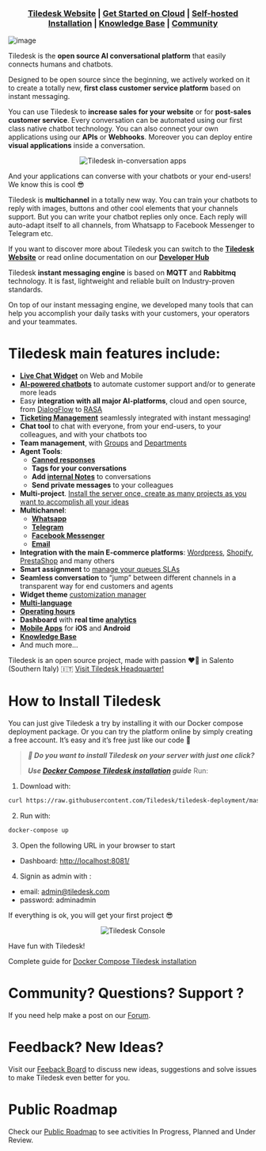 <h3 align="center">
  <b><a href="https://tiledesk.com/?utm_source=github" target="_blank">Tiledesk Website</a></b>
  |
  <b><a href="[https://panel.tiledesk.com/v3/dashboard/#/signup/?utm_source=github" target="_blank">Get Started on Cloud</a></b>
  |
  <b><a href="https://tiledesk.com/install/?utm_source=github" target="_blank">Self-hosted Installation</a></b>
  |
  <b><a href="https://gethelp.tiledesk.com/?utm_source=github" target="_blank">Knowledge Base</a></b>
  |
  <b><a href="https://developer.tiledesk.com/community/?utm_source=github" target="_blank">Community</a></b>
</h3>

![image](https://user-images.githubusercontent.com/105777233/202287304-39c49a6c-f614-45b7-bdd2-ceb57c72ed5e.png)

Tiledesk is the **open source AI conversational platform** that easily connects humans and chatbots.

Designed to be open source since the beginning, we actively worked on it to create a totally new, **first class customer service platform** based on instant messaging.

You can use Tiledesk to **increase sales for your website** or for **post-sales customer service**. Every conversation can be automated using our first class native chatbot technology.
You can also connect your own applications using our **APIs** or **Webhooks**.
Moreover you can deploy entire **visual applications** inside a conversation.

<p align="center">
  <img alt="Tiledesk in-conversation apps" src="https://user-images.githubusercontent.com/32564846/181747912-30afa85e-edad-4fa7-a0d1-8d92465a9ebb.png">
</p>

And your applications can converse with your chatbots or your end-users! We know this is cool 😎

Tiledesk is **multichannel** in a totally new way. You can train your chatbots to reply with images, buttons and other cool elements that your channels support. But you can write your chatbot replies only once. Each reply will auto-adapt itself to all channels, from Whatsapp to Facebook Messenger to Telegram etc.

If you want to discover more about Tiledesk you can switch to the <a href="https://tiledesk.com/?utm_source=github" target="_blank">**Tiledesk Website**</a> or read online documentation on our <a href="https://developer.tiledesk.com/?utm_source=github" target="_blank">**Developer Hub**</a>

Tiledesk **instant messaging engine** is based on **MQTT** and **Rabbitmq** technology. It is fast, lightweight and reliable built on Industry-proven standards.

On top of our instant messaging engine, we developed many tools that can help you accomplish your daily tasks with your customers, your operators and your teammates.

# Tiledesk **main features** include:

* **[Live Chat Widget](https://tiledesk.com/free-live-chat-widget/)** on Web and Mobile
* **[AI-powered chatbots](https://tiledesk.com/no-code-chatbot-builder/)** to automate customer support and/or to generate more leads
* Easy **integration with all major AI-platforms**, cloud and open source, from [DialogFlow](https://cloud.google.com/dialogflow) to [RASA](https://rasa.com)
* **[Ticketing Management](https://tiledesk.com/conversational-ticketing/)** seamlessly integrated with instant messaging!
* **Chat tool** to chat with everyone, from your end-users, to your colleagues, and with your chatbots too
* **Team management**, with [Groups](https://gethelp.tiledesk.com/articles/creating-groups/) and [Departments](https://tiledesk.com/2022/11/16/how-to-build-your-customer-service-with-departments/)
* **Agent Tools**: 
  * **[Canned responses](https://gethelp.tiledesk.com/articles/canned-responses-in-the-agent-chat/)** 
  * **Tags for your conversations** 
  * **Add [internal Notes](https://gethelp.tiledesk.com/articles/add-internal-notes-to-conversations/)** to conversations
  * **Send private messages** to your colleagues
* **Multi-project**. [Install the server once, create as many projects as you want to accomplish all your ideas](https://tiledesk.com/tiledesk-live-chat-for-contact-centers/)
* **Multichannel**: 
  * **[Whatsapp](https://tiledesk.com/whatsapp-chatbot-integration/)**
  * **[Telegram](https://developer.tiledesk.com/apps/telegram-integration)**
  * **[Facebook Messenger](https://tiledesk.com/facebook-integration-with-chatbot/)**
  * **[Email](https://gethelp.tiledesk.com/articles/getting-started-with-email-ticketing-in-tiledesk/)**
* **Integration with the main E-commerce platforms**: [Wordpress](https://youtu.be/o2gdC9YLj8U), [Shopify](https://youtu.be/qVdKXp8fYw4), [PrestaShop](https://youtu.be/18zUVOadUdY) and many others
* **Smart assignment** to [manage your queues SLAs](https://gethelp.tiledesk.com/articles/setting-up-automatic-assignment/)
* **Seamless conversation** to “jump” between different channels in a transparent way for end customers and agents  
* **Widget theme** [customization manager](https://gethelp.tiledesk.com/articles/customizing-the-appearance-of-the-widget/)
* **[Multi-language](https://gethelp.tiledesk.com/articles/tiledesk-language-support/)**
* **[Operating hours](https://gethelp.tiledesk.com/articles/define-the-operating-hours/)**
* **Dashboard** with **real time [analytics](https://gethelp.tiledesk.com/articles/tiledesk-analytics-101/)**
* **[Mobile Apps](https://tiledesk.com/mobile-live-chat-android-e-iphone-apps/)** for **iOS** and **Android**
* **[Knowledge Base](https://gethelp.tiledesk.com/articles/getting-started-with-help-center/)**
* And much more…

Tiledesk is an open source project, made with passion ❤️‍🔥 in Salento (Southern Italy) 🇮🇹
[Visit Tiledesk Headquarter!](https://www.google.com/maps/place/Tiledesk,+Corso+Principe+di+Piemonte,+Galatina,+Province+of+Lecce/@41.9069952,12.5304832,12z/data=!4m5!3m4!1s0x25cd7c1c2f0b961:0x2b6b6b97bfbc9638!8m2!3d40.1740762!4d18.1671877)

# How to Install Tiledesk

You can just give Tiledesk a try by installing it with our Docker compose deployment package. Or you can try the platform online by simply creating a free account. It’s easy and it’s free just like our code 🙂

> ***🚀 Do you want to install Tiledesk on your server with just one click?***
> 
> ***Use [Docker Compose Tiledesk installation](https://github.com/Tiledesk/tiledesk-deployment/blob/master/docker-compose/README.md) guide***
> Run: 
1. Download with:
```bash
curl https://raw.githubusercontent.com/Tiledesk/tiledesk-deployment/master/docker-compose/docker-compose.yml --output docker-compose.yml
```
2. Run with: 
```bash
docker-compose up
```
3. Open the following URL in your browser to start 
* Dashboard: [http://localhost:8081/](http://localhost:8081/)

4. Signin as admin with :
* email: admin@tiledesk.com
* password: adminadmin

If everything is ok, you will get your first project 😎

<p align="center">
  <img alt="Tiledesk Console" src="https://user-images.githubusercontent.com/32564846/181748122-8e8a5ee7-1cf8-4c24-b4ae-76879ec66e87.png">
</p>

Have fun with Tiledesk!

Complete guide for [Docker Compose Tiledesk installation](https://github.com/Tiledesk/tiledesk-deployment/blob/master/docker-compose/README.md)

# Community? Questions? Support ?
If you need help make a post on our [Forum](https://tiledesk.discourse.group).

# Feedback? New Ideas?
Visit our [Feeback Board](https://tiledesk.sleekplan.app/) to discuss new ideas, suggestions and solve issues to make Tiledesk even better for you. 

# Public Roadmap
Check our [Public Roadmap](https://tiledesk.sleekplan.app/roadmap) to see activities In Progress, Planned and Under Review.
